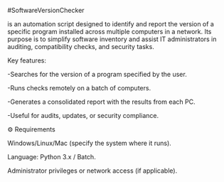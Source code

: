 #SoftwareVersionChecker 

is an automation script designed to identify and report the version of a specific program installed across multiple computers in a network.
Its purpose is to simplify software inventory and assist IT administrators in auditing, compatibility checks, and security tasks.

Key features:

-Searches for the version of a program specified by the user.

-Runs checks remotely on a batch of computers.

-Generates a consolidated report with the results from each PC.

-Useful for audits, updates, or security compliance.


⚙️ Requirements

Windows/Linux/Mac (specify the system where it runs).

Language: Python 3.x / Batch.

Administrator privileges or network access (if applicable).
